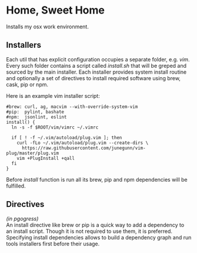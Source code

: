 # Home, Sweet Home

Installs my osx work environment.

## Installers
Each util that has explicit configuration occupies a separate folder, e.g.
*vim*.  Every such folder contains a script called *install.sh* that will be
greped and sourced by the main installer. Each installer provides system
install routine and optionally a set of directives to install required software
using brew, cask, pip or npm.

Here is an example vim installer script:
```
#brew: curl, ag, macvim --with-override-system-vim
#pip:  pylint, bashate
#npm:  jsonlint, eslint
install() {
  ln -s -f $ROOT/vim/vimrc ~/.vimrc

  if [ ! -f ~/.vim/autoload/plug.vim ]; then
    curl -fLo ~/.vim/autoload/plug.vim --create-dirs \
      https://raw.githubusercontent.com/junegunn/vim-plug/master/plug.vim
    vim +PlugInstall +qall
  fi
}
```

Before *install* function is run all its brew, pip and npm dependencies will
be fulfilled.

## Directives

*(in pgogress)*<br>
An install directive like brew or pip is a quick way to add a dependency to an
install script. Though it is not required to use them, it is preferred.
Specifying install dependencies allows to build a dependency graph and run
tools installers first before their usage.
